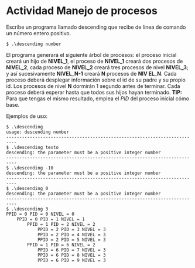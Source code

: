 # Actividad Manejo de procesos
Escribe un programa llamado descending que recibe de línea de comando un número entero positivo.

```
$ .\descending number
```

El programa generará el siguiente árbol de procesos: el proceso inicial creará un hijo de **NIVEL_1**, el proceso de **NIVEL_1** creará dos procesos de **NIVEL_2**, cada proceso de **NIVEL_2** creará tres procesos de nivel **NIVEL_3**; y así sucesivamente **NIVEL_N-1** creará **N** procesos de **NIV EL_N**. Cada proceso deberá desplegar información sobre el id de su padre y su propio id. Los procesos de nivel **N** dormirán 1 segundo antes de terminar. Cada proceso deberá esperar hasta que todos sus hijos hayan terminado. **TIP:** Para que tengas el mismo resultado, emplea el *PID* del proceso inicial cómo base.

Ejemplos de uso:
```
$ .\descending
usage: descending number
--------------------------------------------------------------------------
$ .\descending texto
descending: the parameter must be a positive integer number
--------------------------------------------------------------------------
$ .\descending -10
descending: the parameter must be a positive integer number
--------------------------------------------------------------------------
$ .\descending 0
descending: the parameter must be a positive integer number
--------------------------------------------------------------------------
$ .\descending 3
PPID = 0 PID = 0 NIVEL = 0
	PPID = 0 PID = 1 NIVEL = 1
		PPID = 1 PID = 2 NIVEL = 2
			PPID = 2 PID = 3 NIVEL = 3
			PPID = 2 PID = 4 NIVEL = 3
			PPID = 2 PID = 5 NIVEL = 3
		PPID = 1 PID = 6 NIVEL = 2
			PPID = 6 PID = 7 NIVEL = 3
			PPID = 6 PID = 8 NIVEL = 3
			PPID = 6 PID = 9 NIVEL = 3
```
